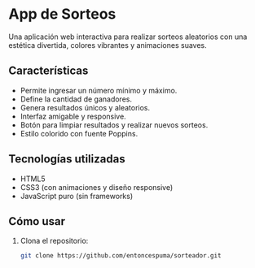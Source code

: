 # App de Sorteos

Una aplicación web interactiva para realizar sorteos aleatorios con una estética divertida, colores vibrantes y animaciones suaves.

## Características

- Permite ingresar un número mínimo y máximo.
- Define la cantidad de ganadores.
- Genera resultados únicos y aleatorios.
- Interfaz amigable y responsive.
- Botón para limpiar resultados y realizar nuevos sorteos.
- Estilo colorido con fuente Poppins.

## Tecnologías utilizadas

- HTML5
- CSS3 (con animaciones y diseño responsive)
- JavaScript puro (sin frameworks)

## Cómo usar

1. Clona el repositorio:
   ```bash
   git clone https://github.com/entoncespuma/sorteador.git
